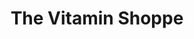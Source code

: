 ---
title: "The Vitamin Shoppe"
url: /long-beach/the-vitamin-shoppe/
shop: nutrition supplements
---
